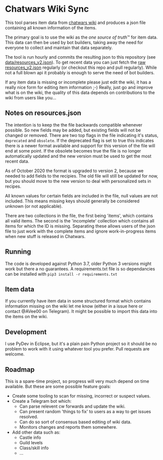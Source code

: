 # Chatwars Wiki Sync
This tool parses item data from [chatwars wiki](https://chatwars-wiki.de/) and produces a json file containing all known information of the items. 

The primary goal is to use the wiki as the *one source of truth*™ for item data. This data can then be used by bot builders, taking away the need for everyone to collect and maintain that data separately. 

The tool is run hourly and commits the resulting json to this repository (see [data/resources_v2.json](https://github.com/AVee/cw_wiki_sync/blob/master/data/resources_v2.json)). To get recent data you can just fetch the [raw resources_v2.json](https://raw.githubusercontent.com/AVee/cw_wiki_sync/master/data/resources_v2.json) regularly (or checkout this repo and pull regularly). While not a full blown api it probably is enough to serve the need of bot builders.

If any item data is missing or incomplete please just edit the wiki, it has a really nice form for editing item information ;-) Really, just go and improve what is on the wiki, the quality of this data depends on contributions to the wiki from users like you...

## Notes on resources.json
The intention is to keep the the file backwards compatible whenever possible. So new fields may be added, but existing fields will not be changed or removed. There are two top flags in the file indicating it's status, `deprecated` and `obsolete`. If the deprecated flag is set to true this indicates there is a newer format available and support for this version of the file will end at some point. If the obsolete becomes true the file is no longer automatically updated and the new version must be used to get the most recent data.

As of October 2020 the format is upgraded to version 2, because we needed to add fields to the recipies. The old file will still be updated for now, but you should move to the new version to deal with personalized sets in recipes.

All known values for certain fields are included in the file, null values are not included. This means missing keys should generally be considered unknown (or not applicable).

There are two collections in the file, the first being 'items', which contains all valid items. The second is the 'incomplete' collection which contains all items for which the ID is missing. Separating these allows users of the json file to just work with the complete items and ignore work-in-progress items when new stuff is released in Chatwars.

## Running
The code is developed against Python 3.7, older Python 3 versions might work but there a no guarantees. A requirements.txt file is so dependancies can be installed with `pip3 install -r requirements.txt`

## Item data
If you currently have item data in some structured format which contains information missing on the wiki let me know (either in a issue here or contact @AVee00 on Telegram). It might be possible to import this data into the items on the wiki.

## Development
I use PyDev in Eclipse, but it's a plain pain Python project so it should be no problem to work with it using whatever tool you prefer. Pull requests are welcome.

## Roadmap
This is a spare-time project, so progress will very much depend on time available. But these are some possible feature goals:
- Create some tooling to scan for missing, incorrect or suspect values.
- Create a Telegram bot which:
  - Can parse relevent cw forwards and update the wiki.
  - Can present random 'things to fix' to users as a way to get issues resolved.
  - Can do so sort of consensus based editing of wiki data.
  - Monitors changes and reports them somewhere.
- Add other data such as:
  - Castle info
  - Guild levels
  - Class/skill info
  - ...

